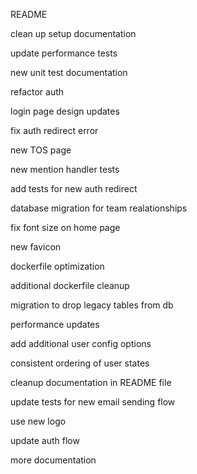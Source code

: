 README

clean up setup documentation

update performance tests

new unit test documentation

refactor auth

login page design updates

fix auth redirect error

new TOS page

new mention handler tests

add tests for new auth redirect

database migration for team realationships

fix font size on home page

new favicon

dockerfile optimization

additional dockerfile cleanup

migration to drop legacy tables from db

performance updates

add additional user config options

consistent ordering of user states

cleanup documentation in README file

update tests for new email sending flow

use new logo

update auth flow

more documentation
